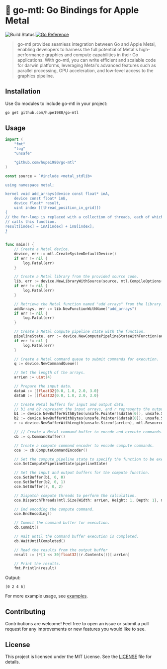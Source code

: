 # 🍏 go-mtl: Go Bindings for Apple Metal
![Build Status](https://github.com/hupe1980/go-mtl/workflows/build/badge.svg) 
[![Go Reference](https://pkg.go.dev/badge/github.com/hupe1980/go-mtl.svg)](https://pkg.go.dev/github.com/hupe1980/go-mtl)
> go-mtl provides seamless integration between Go and Apple Metal, enabling developers to harness the full potential of Metal's high-performance graphics and compute capabilities in their Go applications. With go-mtl, you can write efficient and scalable code for darwin platforms, leveraging Metal's advanced features such as parallel processing, GPU acceleration, and low-level access to the graphics pipeline.

## Installation
Use Go modules to include go-mtl in your project:
```bash
go get github.com/hupe1980/go-mtl
```

## Usage
```go
import (
	"fmt"
	"log"
	"unsafe"

	"github.com/hupe1980/go-mtl"
)

const source = `#include <metal_stdlib>

using namespace metal;

kernel void add_arrays(device const float* inA,
	device const float* inB,
	device float* result,
	uint index [[thread_position_in_grid]])
{
// the for-loop is replaced with a collection of threads, each of which
// calls this function.
result[index] = inA[index] + inB[index];
}
`

func main() {
	// Create a Metal device.
	device, err := mtl.CreateSystemDefaultDevice()
	if err != nil {
		log.Fatal(err)
	}

	// Create a Metal library from the provided source code.
	lib, err := device.NewLibraryWithSource(source, mtl.CompileOptions{})
	if err != nil {
		log.Fatal(err)
	}

	// Retrieve the Metal function named "add_arrays" from the library.
	addArrays, err := lib.NewFunctionWithName("add_arrays")
	if err != nil {
		log.Fatal(err)
	}

	// Create a Metal compute pipeline state with the function.
	pipelineState, err := device.NewComputePipelineStateWithFunction(addArrays)
	if err != nil {
		log.Fatal(err)
	}

	// Create a Metal command queue to submit commands for execution.
	q := device.NewCommandQueue()

	// Set the length of the arrays.
	arrLen := uint(4)

	// Prepare the input data.
	dataA := []float32{0.0, 1.0, 2.0, 3.0}
	dataB := []float32{0.0, 1.0, 2.0, 3.0}

	// Create Metal buffers for input and output data.
	// b1 and b2 represent the input arrays, and r represents the output array.
	b1 := device.NewBufferWithBytes(unsafe.Pointer(&dataA[0]), unsafe.Sizeof(dataA), mtl.ResourceStorageModeShared)
	b2 := device.NewBufferWithBytes(unsafe.Pointer(&dataB[0]), unsafe.Sizeof(dataB), mtl.ResourceStorageModeShared)
	r := device.NewBufferWithLength(unsafe.Sizeof(arrLen), mtl.ResourceStorageModeShared)

	// // Create a Metal command buffer to encode and execute commands.
	cb := q.CommandBuffer()

	// Create a compute command encoder to encode compute commands.
	cce := cb.ComputeCommandEncoder()

	// Set the compute pipeline state to specify the function to be executed.
	cce.SetComputePipelineState(pipelineState)

	// Set the input and output buffers for the compute function.
	cce.SetBuffer(b1, 0, 0)
	cce.SetBuffer(b2, 0, 1)
	cce.SetBuffer(r, 0, 2)

	// Dispatch compute threads to perform the calculation.
	cce.DispatchThreads(mtl.Size{Width: arrLen, Height: 1, Depth: 1}, mtl.Size{Width: 4, Height: 1, Depth: 1})

	// End encoding the compute command.
	cce.EndEncoding()

	// Commit the command buffer for execution.
	cb.Commit()

	// Wait until the command buffer execution is completed.
	cb.WaitUntilCompleted()

	// Read the results from the output buffer
	result := (*[1 << 30]float32)(r.Contents())[:arrLen]

	// Print the results.
	fmt.Println(result)
```
Output:
```text
[0 2 4 6]
```

For more example usage, see [examples](./examples).

## Contributing
Contributions are welcome! Feel free to open an issue or submit a pull request for any improvements or new features you would like to see.

## License
This project is licensed under the MIT License. See the [LICENSE](./LICENSE) file for details.